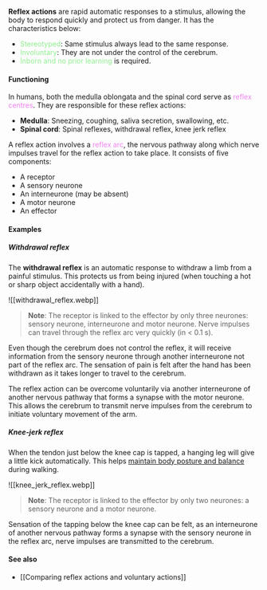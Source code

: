 **Reflex actions** are rapid automatic responses to a stimulus, allowing the body to respond quickly and protect us from danger. It has the characteristics below:
- <span style="color: lightgreen">Stereotyped</span>: Same stimulus always lead to the same response.
- <span style="color: lightgreen">Involuntary</span>: They are not under the control of the cerebrum.
- <span style="color: lightgreen">Inborn and no prior learning</span> is required.

#### Functioning
In humans, both the medulla oblongata and the spinal cord serve as <span style="color: violet">reflex centres</span>. They are responsible for these reflex actions:
- **Medulla**: Sneezing, coughing, saliva secretion, swallowing, etc.
- **Spinal cord**: Spinal reflexes, withdrawal reflex, knee jerk reflex

A reflex action involves a <span style="color: violet">reflex arc</span>, the nervous pathway along which nerve impulses travel for the reflex action to take place. It consists of five components:
- A receptor
- A sensory neurone
- An interneurone (may be absent)
- A motor neurone
- An effector

#### Examples
##### Withdrawal reflex
The **withdrawal reflex** is an automatic response to withdraw a limb from a painful stimulus. This protects us from being injured (when touching a hot or sharp object accidentally with a hand).

![[withdrawal_reflex.webp]]

> **Note**:
> The receptor is linked to the effector by only three neurones: sensory neurone, interneurone and motor neurone. Nerve impulses can travel through the reflex arc very quickly (in < 0.1 s).

Even though the cerebrum does not control the reflex, it will receive information from the sensory neurone through another interneurone not part of the reflex arc. The sensation of pain is felt after the hand has been withdrawn as it takes longer to travel to the cerebrum.

The reflex action can be overcome voluntarily via another interneurone of another nervous pathway that forms a synapse with the motor neurone. This allows the cerebrum to transmit nerve impulses from the cerebrum to initiate voluntary movement of the arm.

##### Knee-jerk reflex
When the tendon just below the knee cap is tapped, a hanging leg will give a little kick automatically. This helps <u>maintain body posture and balance</u> during walking.

![[knee_jerk_reflex.webp]]

> **Note**:
> The receptor is linked to the effector by only two neurones: a sensory neurone and a motor neurone.

Sensation of the tapping below the knee cap can be felt, as an interneurone of another nervous pathway forms a synapse with the sensory neurone in the reflex arc, nerve impulses are transmitted to the cerebrum.

#### See also
- [[Comparing reflex actions and voluntary actions]]
